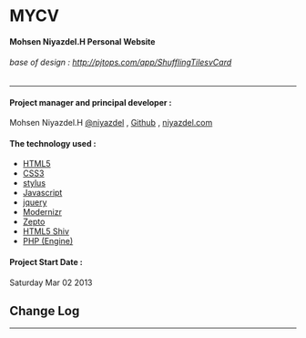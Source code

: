 MYCV
=========
#### Mohsen Niyazdel.H Personal Website
###### base of design : http://pjtops.com/app/ShufflingTilesvCard
-------------------------------------------------------------

#### Project manager and principal developer :
Mohsen Niyazdel.H    [@niyazdel](http://twitter.com/niyazdel) , [Github](http://github.com/mohs3n) , [niyazdel.com](http://www.niyazdel.com)

#### The technology used :
* [HTML5](http://www.w3c.org/html5)
* [CSS3](http://www.w3c.org/css3)
* [stylus](http://learnboost.github.com/stylus)
* [Javascript](http://en.wikipedia.org/wiki/Javascript)
* [jquery](http://www.jquery.com)
* [Modernizr](http://modernizr.com/)
* [Zepto](http://zeptojs.com/)
* [HTML5 Shiv](http://paulirish.com/2011/the-history-of-the-html5-shiv/)
*  [PHP (Engine)](http://www.php.net)


#### Project Start Date :
Saturday Mar 02 2013

## Change Log
------------------------------------------------------


